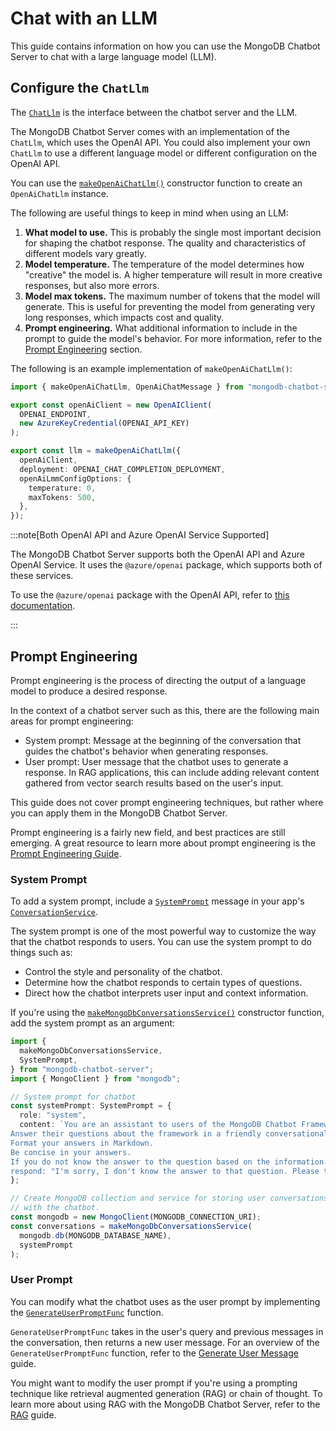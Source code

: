 # Chat with an LLM

This guide contains information on how you can use the MongoDB Chatbot Server
to chat with a large language model (LLM).

## Configure the `ChatLlm`

The [`ChatLlm`](../reference/server/interfaces/ChatLlm.md) is the interface
between the chatbot server and the LLM.

The MongoDB Chatbot Server comes with an implementation of the `ChatLlm`,
which uses the OpenAI API. You could also implement your own `ChatLlm` to
use a different language model or different configuration on the OpenAI API.

You can use the [`makeOpenAiChatLlm()`](../reference/server/modules.md#makeopenaichatllm)
constructor function to create an `OpenAiChatLlm` instance.

The following are useful things to keep in mind when using an LLM:

1. **What model to use.** This is probably the single most important decision
   for shaping the chatbot response. The quality and characteristics
   of different models vary greatly.
1. **Model temperature.** The temperature of the model determines how "creative"
   the model is. A higher temperature will result in more creative responses,
   but also more errors.
1. **Model max tokens.** The maximum number of tokens that the model will generate.
   This is useful for preventing the model from generating very long responses,
   which impacts cost and quality.
1. **Prompt engineering.** What additional information to include in the prompt
   to guide the model's behavior. For more information, refer to the
   [Prompt Engineering](#prompt-engineering) section.

The following is an example implementation of `makeOpenAiChatLlm()`:

```ts
import { makeOpenAiChatLlm, OpenAiChatMessage } from "mongodb-chatbot-server";

export const openAiClient = new OpenAIClient(
  OPENAI_ENDPOINT,
  new AzureKeyCredential(OPENAI_API_KEY)
);

export const llm = makeOpenAiChatLlm({
  openAiClient,
  deployment: OPENAI_CHAT_COMPLETION_DEPLOYMENT,
  openAiLmmConfigOptions: {
    temperature: 0,
    maxTokens: 500,
  },
});
```

:::note[Both OpenAI API and Azure OpenAI Service Supported]

The MongoDB Chatbot Server supports both the OpenAI API and Azure OpenAI Service.
It uses the `@azure/openai` package, which supports both of these services.

To use the `@azure/openai` package with the OpenAI API,
refer to [this documentation](https://www.npmjs.com/package/@azure/openai#using-an-api-key-from-openai).

:::

## Prompt Engineering

Prompt engineering is the process of directing the output of a language model
to produce a desired response.

In the context of a chatbot server such as this, there are the following main areas
for prompt engineering:

- System prompt: Message at the beginning of the conversation that guides the
  chatbot's behavior when generating responses.
- User prompt: User message that the chatbot uses to generate a response.
  In RAG applications, this can include adding relevant content gathered from
  vector search results based on the user's input.

This guide does not cover prompt engineering techniques, but rather where you
can apply them in the MongoDB Chatbot Server.

Prompt engineering is a fairly new field, and best practices are still emerging.
A great resource to learn more about prompt engineering is the [Prompt Engineering Guide](https://www.promptingguide.ai/).

### System Prompt

To add a system prompt, include a [`SystemPrompt`](../reference/server/modules.md#systemprompt) message in your app's [`ConversationService`](../reference/server/interfaces/ConversationsService.md).

The system prompt is one of the most powerful way to customize the way
that the chatbot responds to users. You can use the system prompt to do things
such as:

- Control the style and personality of the chatbot.
- Determine how the chatbot responds to certain types of questions.
- Direct how the chatbot interprets user input and context information.

If you're using the [`makeMongoDbConversationsService()`](../reference/server/modules.md#makemongodbconversationsservice) constructor function, add the system prompt
as an argument:

```ts
import {
  makeMongoDbConversationsService,
  SystemPrompt,
} from "mongodb-chatbot-server";
import { MongoClient } from "mongodb";

// System prompt for chatbot
const systemPrompt: SystemPrompt = {
  role: "system",
  content: `You are an assistant to users of the MongoDB Chatbot Framework.
Answer their questions about the framework in a friendly conversational tone.
Format your answers in Markdown.
Be concise in your answers.
If you do not know the answer to the question based on the information provided,
respond: "I'm sorry, I don't know the answer to that question. Please try to rephrase it. Refer to the below information to see if it helps."`,
};

// Create MongoDB collection and service for storing user conversations
// with the chatbot.
const mongodb = new MongoClient(MONGODB_CONNECTION_URI);
const conversations = makeMongoDbConversationsService(
  mongodb.db(MONGODB_DATABASE_NAME),
  systemPrompt
);
```

### User Prompt

You can modify what the chatbot uses as the user prompt by implementing the
[`GenerateUserPromptFunc`](../reference/server/modules.md#generateuserpromptfunc) function.

`GenerateUserPromptFunc` takes in the user's query and previous messages in the conversation, then returns a new user message. For an overview of the `GenerateUserPromptFunc` function, refer to the [Generate User Message](./user-message.md) guide.

You might want to modify the user prompt if you're using a prompting technique
like retrieval augmented generation (RAG) or chain of thought.
To learn more about using RAG with the MongoDB Chatbot Server, refer to the
[RAG](./rag/index.md) guide.
